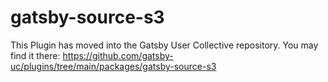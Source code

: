 # gatsby-source-s3

This Plugin has moved into the Gatsby User Collective repository. You may find it there: https://github.com/gatsby-uc/plugins/tree/main/packages/gatsby-source-s3
